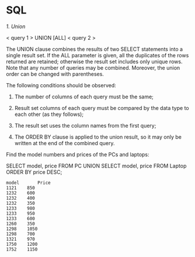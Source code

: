 # SQL

_1. Union_

< query 1 >
UNION [ALL]
< query 2 >

The UNION clause combines the results of two SELECT statements into a single result set. If the ALL parameter is given, all the duplicates of the rows returned are retained; otherwise the result set includes only unique rows. Note that any number of queries may be combined. Moreover, the union order can be changed with parentheses.

The following conditions should be observed:

  1. The number of columns of each query must be the same;

  2. Result set columns of each query must be compared by the data type to each other (as they follows);

  3. The result set uses the column names from the first query;

  4. The ORDER BY clause is applied to the union result, so it may only be written at the end of the combined query.
  
 
 Find the model numbers and prices of the PCs and laptops:
 
 SELECT model, price FROM PC
 UNION
 SELECT model, price FROM Laptop
 ORDER BY price DESC;
 
    model   	Price
    1121   	850
    1232   	600
    1232   	400
    1232   	350
    1233   	980
    1233   	950
    1233   	600
    1260   	350
    1298   	1050
    1298   	700
    1321   	970
    1750   	1200
    1752  	1150
    
    
    
